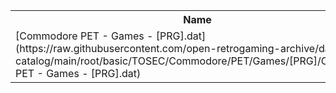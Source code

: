 <table>
<tr><th>Name</th><th>Size</th></tr>
<tr><td>
[Commodore PET - Games - [PRG].dat](https://raw.githubusercontent.com/open-retrogaming-archive/dat-catalog/main/root/basic/TOSEC/Commodore/PET/Games/[PRG]/Commodore PET - Games - [PRG].dat)
</td><td>35711</td></tr>
</table>
